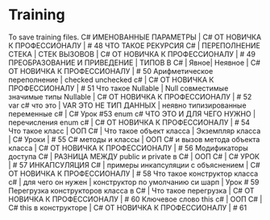 # Training
To save training files.
C# ИМЕНОВАННЫЕ ПАРАМЕТРЫ | C# ОТ НОВИЧКА К ПРОФЕССИОНАЛУ | # 48
ЧТО ТАКОЕ РЕКУРСИЯ C# | ПЕРЕПОЛНЕНИЕ СТЕКА | СТЕК ВЫЗОВОВ | C# ОТ НОВИЧКА К ПРОФЕССИОНАЛУ | # 49
ПРЕОБРАЗОВАНИЕ И ПРИВЕДЕНИЕ | ТИПОВ В C# | Явное| Неявное | C# ОТ НОВИЧКА К ПРОФЕССИОНАЛУ | # 50
Арифметическое переполнение | checked unchecked c# | C# ОТ НОВИЧКА К ПРОФЕССИОНАЛУ | # 51
Что такое Nullable | Null совместимые значимые типы Nullable | C# ОТ НОВИЧКА К ПРОФЕССИОНАЛУ | # 52
var c# что это | VAR ЭТО НЕ ТИП ДАННЫХ | неявно типизированные переменные c# | C# Урок #53
enum c# ЧТО ЭТО И ДЛЯ ЧЕГО НУЖНО | перечисления enum c# | C# ОТ НОВИЧКА К ПРОФЕССИОНАЛУ | # 54
Что такое класс | ООП C# | Что такое объект класса | Экземпляр класса | C# Уроки | # 55
С# методы и классы | ООП C# и вызов метода объекта класса | C# ОТ НОВИЧКА К ПРОФЕССИОНАЛУ | # 56
Модификаторы доступа C# | РАЗНИЦА МЕЖДУ public и private в C# | ООП C# | C# УРОК | # 57
ИНКАПСУЛЯЦИЯ C# | примеры инкапсуляции с объяснением | C# ОТ НОВИЧКА К ПРОФЕССИОНАЛУ | # 58
Что такое конструктор класса c# | для чего он нужен | конструктор по умолчанию си шарп | Урок # 59
Перегрузка конструкторов класса в C# | Что такое перегрузка | C# ОТ НОВИЧКА К ПРОФЕССИОНАЛУ | # 60
Ключевое слово this c# | ООП C# | С# this в конструкторе | C# ОТ НОВИЧКА К ПРОФЕССИОНАЛУ | # 61